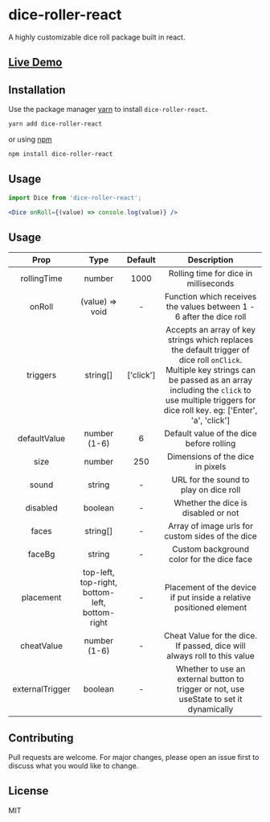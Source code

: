 # dice-roller-react

A highly customizable dice roll package built in react.


## [Live Demo](https://codesandbox.io/s/dazzling-curie-s4tj7)

## Installation

Use the package manager [yarn](https://classic.yarnpkg.com/en/docs/install) to install `dice-roller-react`.

```bash
yarn add dice-roller-react
```

or using [npm](https://www.npmjs.com/get-npm)

```bash
npm install dice-roller-react
```


## Usage

```jsx
import Dice from 'dice-roller-react';
```

```jsx
<Dice onRoll={(value) => console.log(value)} />
```

## Usage

|     Prop     |       Type      | Default |             Description               |
| :----------: | :-------------: | :-----: | :-----------------------------------: |
| rollingTime  |     number      |   1000  | Rolling time for dice in milliseconds |
|    onRoll    | (value) => void |    -    | Function which receives the values between 1 - 6 after the dice roll |
|    triggers  |     string[]    | ['click'] | Accepts an array of key strings which replaces the default trigger of dice roll `onClick`. Multiple key strings can be passed as an array including the `click` to use multiple triggers for dice roll key. eg: ['Enter', 'a', 'click'] |
| defaultValue |  number (1-6)   |    6    | Default value of the dice before rolling |
|     size     |     number      |   250   | Dimensions of the dice in pixels |
|    sound     |     string      |    -    | URL for the sound to play on dice roll |
|   disabled   |     boolean     |    -    | Whether the dice is disabled or not |
|    faces     |    string[]     |    -    | Array of image urls for custom sides of the dice |
|    faceBg    |     string      |    -    | Custom background color for the dice face |
|  placement   | top-left, top-right, bottom-left, bottom-right | - | Placement of the device if put inside a relative positioned element |
|  cheatValue  |  number (1-6)   |    -    | Cheat Value for the dice. If passed, dice will always roll to this value |
|externalTrigger|boolean         |    -    | Whether to use an external button to trigger or not, use useState to set it dynamically|


## Contributing

Pull requests are welcome. For major changes, please open an issue first to discuss what you would like to change.

## License

MIT
